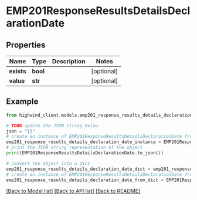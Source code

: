 # EMP201ResponseResultsDetailsDeclarationDate


## Properties

Name | Type | Description | Notes
------------ | ------------- | ------------- | -------------
**exists** | **bool** |  | [optional] 
**value** | **str** |  | [optional] 

## Example

```python
from highwind_client.models.emp201_response_results_details_declaration_date import EMP201ResponseResultsDetailsDeclarationDate

# TODO update the JSON string below
json = "{}"
# create an instance of EMP201ResponseResultsDetailsDeclarationDate from a JSON string
emp201_response_results_details_declaration_date_instance = EMP201ResponseResultsDetailsDeclarationDate.from_json(json)
# print the JSON string representation of the object
print(EMP201ResponseResultsDetailsDeclarationDate.to_json())

# convert the object into a dict
emp201_response_results_details_declaration_date_dict = emp201_response_results_details_declaration_date_instance.to_dict()
# create an instance of EMP201ResponseResultsDetailsDeclarationDate from a dict
emp201_response_results_details_declaration_date_from_dict = EMP201ResponseResultsDetailsDeclarationDate.from_dict(emp201_response_results_details_declaration_date_dict)
```
[[Back to Model list]](../README.md#documentation-for-models) [[Back to API list]](../README.md#documentation-for-api-endpoints) [[Back to README]](../README.md)


